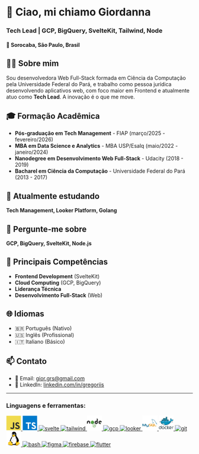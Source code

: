 <h1>👋 Ciao, mi chiamo Giordanna</h1>
<h3>Tech Lead | GCP, BigQuery, SvelteKit, Tailwind, Node</h3>
<h4>📍 Sorocaba, São Paulo, Brasil</h4>

## 👩‍💻 Sobre mim

Sou desenvolvedora Web Full-Stack formada em Ciência da Computação pela Universidade Federal do Pará, e trabalho como pessoa jurídica desenvolvendo aplicativos web, com foco maior em Frontend e atualmente atuo como **Tech Lead**. A inovação é o que me move.

## 🎓 Formação Acadêmica

- **Pós-graduação em Tech Management** - FIAP (março/2025 - fevereiro/2026)
- **MBA em Data Science e Analytics** - MBA USP/Esalq (maio/2022 - janeiro/2024)
- **Nanodegree em Desenvolvimento Web Full-Stack** - Udacity (2018 - 2019)
- **Bacharel em Ciência da Computação** - Universidade Federal do Pará (2013 - 2017)

## 🌱 Atualmente estudando

**Tech Management, Looker Platform, Golang**

## 💬 Pergunte-me sobre

**GCP, BigQuery, SvelteKit, Node.js**

## 🎯 Principais Competências

- **Frontend Development** (SvelteKit)
- **Cloud Computing** (GCP, BigQuery)
- **Liderança Técnica**
- **Desenvolvimento Full-Stack** (Web)

## 🌐 Idiomas

- 🇧🇷 Português (Nativo)
- 🇺🇸 Inglês (Profissional)
- 🇮🇹 Italiano (Básico)

## 📫 Contato

- 📧 Email: gior.grs@gmail.com
- 💼 LinkedIn: [linkedin.com/in/gregoriis](https://linkedin.com/in/gregoriis)

---

<h3 align="left">Linguagens e ferramentas:</h3>
<p align="left"> 
<a href="https://developer.mozilla.org/en-US/docs/Web/JavaScript" target="_blank" rel="noreferrer"> <img src="https://raw.githubusercontent.com/devicons/devicon/master/icons/javascript/javascript-original.svg" alt="javascript" width="40" height="40"/> </a>
<a href="https://www.typescriptlang.org/" target="_blank" rel="noreferrer"> <img src="https://raw.githubusercontent.com/devicons/devicon/master/icons/typescript/typescript-original.svg" alt="typescript" width="40" height="40"/> </a>
<a href="https://svelte.dev" target="_blank" rel="noreferrer"> <img src="https://upload.wikimedia.org/wikipedia/commons/1/1b/Svelte_Logo.svg" alt="svelte" width="40" height="40"/> </a>
<a href="https://tailwindcss.com/" target="_blank" rel="noreferrer"> <img src="https://www.vectorlogo.zone/logos/tailwindcss/tailwindcss-icon.svg" alt="tailwind" width="40" height="40"/> </a>
<a href="https://nodejs.org" target="_blank" rel="noreferrer"> <img src="https://raw.githubusercontent.com/devicons/devicon/master/icons/nodejs/nodejs-original-wordmark.svg" alt="nodejs" width="40" height="40"/> </a>
<a href="https://cloud.google.com" target="_blank" rel="noreferrer"> <img src="https://www.vectorlogo.zone/logos/google_cloud/google_cloud-icon.svg" alt="gcp" width="40" height="40"/> </a>
<a href="https://cloud.google.com/looker" target="_blank" rel="noreferrer"> <img src="https://images.seeklogo.com/logo-png/39/2/google-looker-logo-png_seeklogo-394597.png" alt="looker" width="40" height="40"/> </a>
<a href="https://www.mysql.com/" target="_blank" rel="noreferrer"> <img src="https://raw.githubusercontent.com/devicons/devicon/master/icons/mysql/mysql-original-wordmark.svg" alt="mysql" width="40" height="40"/> </a>
<a href="https://www.docker.com/" target="_blank" rel="noreferrer"> <img src="https://raw.githubusercontent.com/devicons/devicon/master/icons/docker/docker-original-wordmark.svg" alt="docker" width="40" height="40"/> </a>
<a href="https://git-scm.com/" target="_blank" rel="noreferrer"> <img src="https://www.vectorlogo.zone/logos/git-scm/git-scm-icon.svg" alt="git" width="40" height="40"/> </a>
<a href="https://www.linux.org/" target="_blank" rel="noreferrer"> <img src="https://raw.githubusercontent.com/devicons/devicon/master/icons/linux/linux-original.svg" alt="linux" width="40" height="40"/> </a>
<a href="https://www.gnu.org/software/bash/" target="_blank" rel="noreferrer"> <img src="https://www.vectorlogo.zone/logos/gnu_bash/gnu_bash-icon.svg" alt="bash" width="40" height="40"/> </a>
<a href="https://www.figma.com/" target="_blank" rel="noreferrer"> <img src="https://www.vectorlogo.zone/logos/figma/figma-icon.svg" alt="figma" width="40" height="40"/> </a>
<a href="https://firebase.google.com/" target="_blank" rel="noreferrer"> <img src="https://www.vectorlogo.zone/logos/firebase/firebase-icon.svg" alt="firebase" width="40" height="40"/> </a>
<a href="https://flutter.dev" target="_blank" rel="noreferrer"> <img src="https://www.vectorlogo.zone/logos/flutterio/flutterio-icon.svg" alt="flutter" width="40" height="40"/> </a>
</p>